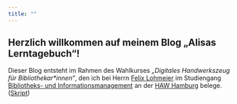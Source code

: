 ```yaml
---
title: ""
---
```


## Herzlich willkommen auf meinem Blog „Alisas Lerntagebuch“!

Dieser Blog entsteht im Rahmen des Wahlkurses *„Digitales Handwerkszeug für Bibliothekar\*innen“*, den ich bei Herrn [Felix Lohmeier](https://felixlohmeier.de/) im Studiengang [Bibliotheks- und Informationsmanagement](https://www.haw-hamburg.de/studium/studiengaenge-a-z/studiengaenge-detail/course/courses/show/bibliotheks-und-informationsmanagement/Studieninteressierte/) an der [HAW Hamburg](https://www.haw-hamburg.de/hochschule/design-medien-und-information/departments/information/) belege. ([Skript](https://github.com/felixlohmeier/digitales-handwerkszeug))
